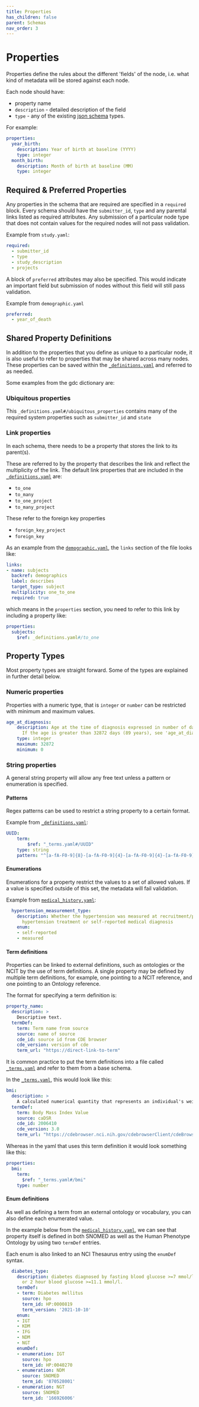 ```yaml
---
title: Properties
has_children: false
parent: Schemas
nav_order: 3
---
```


# Properties

Properties define the rules about the different 'fields' of the node, i.e. what kind of metadata will be stored against each node.

Each node should have:
 - property name
 - `description` - detailed description of the field
 - `type` - any of the existing [json schema](https://cswr.github.io/JsonSchema/spec/basic_types/) types.

For example:
```yaml
properties:
  year_birth:
    description: Year of birth at baseline (YYYY)
    type: integer
  month_birth:
    description: Month of birth at baseline (MM)
    type: integer
```

## Required & Preferred Properties

Any properties in the schema that are required are specified in a `required` block. Every schema should have the `submitter_id`, `type` and any parental links listed as required attributes. Any submission of a particular node type that does not contain values for the required nodes will not pass validation.

Example from `study.yaml`:

```yaml
required:
  - submitter_id
  - type
  - study_description
  - projects
```

A block of `preferred` attributes may also be specified. This would indicate an important field but submission of nodes without this field will still pass validation.

Example from `demographic.yaml`

```yaml
preferred:
  - year_of_death
```


## Shared Property Definitions

In addition to the properties that you define as unique to a particular node, it is also useful to refer to properties that may be shared across many nodes. These properties can be saved within the [`_definitions.yaml`](../../examples/schema/yaml/_definitions.yaml) and referred to as needed.

Some examples from the gdc dictionary are:

### Ubiquitous properties 

This `_definitions.yaml#/ubiquitous_properties` contains many of the required system properties such as `submitter_id` and `state`

### Link properties

In each schema, there needs to be a property that stores the link to its parent(s). 

These are referred to by the property that describes the link and reflect the multiplicity of the link. The default link properties that are included in the [`_definitions.yaml`](../../examples/schema/yaml/_definitions.yaml) are:

- `to_one`
- `to_many`
- `to_one_project`
- `to_many_project`

These refer to the foreign key properties
- `foreign_key_project`
- `foreign_key`

As an example from the [`demographic.yaml`](../../examples/schema/yaml/demographic.yaml), the `links` section of the file looks like:

```yaml
links:
- name: subjects
  backref: demographics
  label: describes
  target_type: subject
  multiplicity: one_to_one
  required: true
```

which means in the `properties` section, you need to refer to this link by including a property like:

```yaml
properties:
  subjects:
    $ref: _definitions.yaml#/to_one
```

## Property Types

Most property types are straight forward. Some of the types are explained in further detail below.

### Numeric properties

Properties with a numeric type, that is `integer` or `number` can be restricted with minimum and maximum values.

```yaml
age_at_diagnosis:
    description: Age at the time of diagnosis expressed in number of days since birth.
      If the age is greater than 32872 days (89 years), see 'age_at_diagnosis_gt89'.
    type: integer
    maximum: 32872
    minimum: 0
```

### String properties

A general string property will allow any free text unless a pattern or enumeration is specified.

#### Patterns

Regex patterns can be used to restrict a string property to a certain format.

Example from  [`_definitions.yaml`](../../examples/schema/yaml/_definitions.yaml):

```yaml
UUID:
    term:
        $ref: "_terms.yaml#/UUID"
    type: string
    pattern: "^[a-fA-F0-9]{8}-[a-fA-F0-9]{4}-[a-fA-F0-9]{4}-[a-fA-F0-9]{4}-[a-fA-F0-9]{12}$"
```

#### Enumerations

Enumerations for a property restrict the values to a set of allowed values. If a value is specified outside of this set, the metadata will fail validation.

Example from [`medical_history.yaml`](../../examples/schema/yaml/medical_history.yaml):

```yaml
  hypertension_measurement_type:
    description: Whether the hypertension was measured at recruitment/patients on
      hypertension treatment or self-reported medical diagnosis
    enum:
    - self-reported
    - measured
```

#### Term definitions

Properties can be linked to external definitions, such as ontologies or the NCIT by the use of term definitions. A single property may be defined by multiple term definitions, for example, one pointing to a NCIT reference, and one pointing to an Ontology reference.

The format for specifying a term definition is:

```yaml
property_name:
  description: >
    Descriptive text.
  termDef:
    term: Term name from source
    source: name of source
    cde_id: source id from CDE browser
    cde_version: version of cde
    term_url: "https://direct-link-to-term"
```

It is common practice to put the term definitions into a file called [`_terms.yaml`](../../examples/schema/yaml/_terms.yaml) and refer to them from a base schema.

In the [`_terms.yaml`](../../examples/schema/yaml/_terms.yaml), this would look like this:

```yaml
bmi:
  description: >
    A calculated numerical quantity that represents an individual's weight to height ratio.
  termDef:
    term: Body Mass Index Value
    source: caDSR
    cde_id: 2006410
    cde_version: 3.0
    term_url: "https://cdebrowser.nci.nih.gov/cdebrowserClient/cdeBrowser.html#/search?publicId=2006410&version=3.0"
```

Whereas in the yaml that uses this term definition it would look something like this:

```yaml
properties:
  bmi:
    term:
      $ref: "_terms.yaml#/bmi"
    type: number
```


#### Enum definitions

As well as defining a term from an external ontology or vocabulary, you can also define each enumerated value.

In the example below from the [`medical_history.yaml`](../../examples/schema/yaml/medical_history.yaml), we can see that property itself is defined in both SNOMED as well as the Human Phenotype Ontology by using two `termDef` entries. 

Each enum is also linked to an NCI Thesaurus entry using the `enumDef` syntax.

```yaml
  diabetes_type:
    description: diabetes diagnosed by fasting blood glucose >=7 mmol/l or tx AHA
      or 2 hour blood glucose >=11.1 mmol/l.
    termDef:
    - term: Diabetes mellitus
      source: hpo
      term_id: HP:0000819
      term_version: '2021-10-10'
    enum:
    - IGT
    - KDM
    - IFG
    - NDM
    - NGT
    enumDef:
    - enumeration: IGT
      source: hpo
      term_id: HP:0040270
    - enumeration: NDM
      source: SNOMED
      term_id: '870528001'
    - enumeration: NGT
      source: SNOMED
      term_id: '166926006'
```
